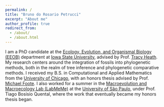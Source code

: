 ```yaml
---
permalink: /
title: "Bruno do Rosario Petrucci"
excerpt: "About me"
author_profile: true
redirect_from: 
  - /about/
  - /about.html
---
```


<p>I am a PhD candidate at the <a href="https://www.eeob.iastate.edu/">Ecology, Evolution, and Organismal Biology (EEOB)</a> department at <a href="https://iastate.edu">Iowa State University</a>, advised by Prof. <a href="https://phyloworks.org">Tracy Heath</a>. 
My research centers around the integration of fossils into phylogenetic methods, both in the realm of tree inference and phylogenetic comparative methods. 
I received my B.S. in Computational and Applied Mathematics from the <a href="https://www.uchicago.edu">University of Chicago</a>, with an honors thesis advised by Prof. <a href="https://geosci.uchicago.edu/people/michael-foote/">Michael Foote</a>.
I also worked for a summer in the <a href="https://labmeme.github.io/aboutme/">Macroevolution and Macroecology Lab (LabMeMe)</a> at the <a href="https://www5.usp.br/english/institutional/">University of Sâo Paulo</a>, under Prof. Tiago Bosisio Quental, where the work that eventually became my honors thesis began.</p>
